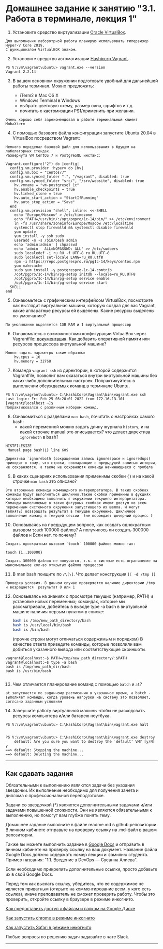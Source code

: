 # Домашнее задание к занятию "3.1. Работа в терминале, лекция 1"

1. Установите средство виртуализации [Oracle VirtualBox](https://www.virtualbox.org/).

```
Для выполнения лаборотрной работы планирую использовать гипервизор Hyper-V Core 2019. 
С функционалом VirtualBOX знаком.
```

2. Установите средство автоматизации [Hashicorp Vagrant](https://www.vagrantup.com/).

```
PS V:\vm\vagrant\ubuntu> vagrant.exe --version
Vagrant 2.2.14
```

3. В вашем основном окружении подготовьте удобный для дальнейшей работы терминал. Можно предложить:


	* iTerm2 в Mac OS X
	* Windows Terminal в Windows
	* выбрать цветовую схему, размер окна, шрифтов и т.д.
	* почитать о кастомизации PS1/применить при желании.
```
Очень хорошо себя зарекомендовал в работе терминальный клиент MobaXterm
```

4. С помощью базового файла конфигурации запустите Ubuntu 20.04 в VirtualBox посредством Vagrant:

```
Немного переделал базовой файл для использования в бдущем на лаболаторных стендах.
Развернута VM CentOS 7 и PostgreSQL инстанс:

Vagrant.configure("2") do |config|
  config.vm.provider :hyperv do |hv|
  config.vm.box = "centos/7"
  config.vm.synced_folder ".", "/vagrant", disabled: true
  config.vm.synced_folder "src/", "/srv/website", disabled: true
    hv.vmname = "vm-postgresql_1c"
    hv.enable_checkpoints = true
    hv.linked_clone = true
    hv.auto_start_action = "StartIfRunning"
    hv.auto_stop_action = "Save"
  end
  config.vm.provision "shell", inline: <<-SHELL
    echo "Europe/Moscow" > /etc/timezone
    echo "PATH=/usr/bin/:/opt/pgpro/1c-14/bin/" >> /etc/environment
    ln -fs /usr/share/zoneinfo/Europe/Moscow /etc/localtime
    systemctl stop firewalld && systemctl disable firewalld
    yum update
    yum install -y ssh sudo
    useradd -m -s /bin/bash admin
    echo 'admin:admin' | chpasswd
    echo 'admin   ALL=NOPASSWD: ALL' >> /etc/sudoers
    sudo localedef -i ru_RU -f UTF-8 ru_RU.UTF-8
    sudo localectl set-locale LANG=ru_RU.utf8
    rpm -i https://repo.postgrespro.ru/pg1c-14/keys/centos.rpm
    yum makecache
    sudo yum install -y postgrespro-1c-14-contrib
    /opt/pgpro/1c-14/bin/pg-setup initdb --locale=ru_RU.UTF8
    /opt/pgpro/1c-14/bin/pg-setup service enable
    /opt/pgpro/1c-14/bin/pg-setup service start
  SHELL
end
```

5. Ознакомьтесь с графическим интерфейсом VirtualBox, посмотрите как выглядит виртуальная машина, которую создал для вас Vagrant, какие аппаратные ресурсы ей выделены. Какие ресурсы выделены по-умолчанию?

```
По умолчяанию выделяется 1GB RAM и 1 виртуальный процессор
```

6. Ознакомьтесь с возможностями конфигурации VirtualBox через Vagrantfile: [документация](https://www.vagrantup.com/docs/providers/virtualbox/configuration.html). Как добавить оперативной памяти или ресурсов процессора виртуальной машине?
```
Можно задать параметры таким образом:
    hv.cpus = 10
    hv.memory = 32768
```

7. Команда `vagrant ssh` из директории, в которой содержится Vagrantfile, позволит вам оказаться внутри виртуальной машины без каких-либо дополнительных настроек. Попрактикуйтесь в выполнении обсуждаемых команд в терминале Ubuntu.

```
PS V:\vm\vagrant\ubuntu> C:\HashiCorp\Vagrant\bin\vagrant.exe ssh
Last login: Fri Feb 25 03:20:01 2022 from 172.16.13.101
[vagrant@localhost ~]$ 
Попрактиковался с различным набором команд.

```

8. Ознакомиться с разделами `man bash`, почитать о настройках самого bash:
    * какой переменной можно задать длину журнала `history`, и на какой строчке manual это описывается?
     что делает директива `ignoreboth` в bash?

```
HISTFILESIZE
 Manual page bash(1) line 609 
```
```
Директива `ignoreboth (сокращенная запись ignorespace и ignoredups)  приводит к тому, что строки, совпадающие с предыдущей записью истории, не сохраняются, а также не сохраняютя команды начинающиеся с пробела
```

9. В каких сценариях использования применимы скобки `{}` и на какой строчке `man bash` это описано?

```
Это втроенные команды коммандного интерепретатора. В таких скобках команды будут выполняться циклично.Такие скобки применимы в фукциях которые необходимо выполнить в окружении текущего интерпретатора. Команды выполняемые в таких фигурных скобках имеют доступ ко всем переменным системного окружения запустившего их шелла. И могут (влиять) возвращать результат в текущее окружение. Цикличное выполнение команд в текущей сессии  (не порождает дочерний процесс )
```

10. Основываясь на предыдущем вопросе, как создать однократным вызовом `touch` 100000 файлов? А получилось ли создать 300000 файлов н Если нет, то почему?

```
Создать однократным вызовом `touch` 100000 файлов можно так: 

touch {1..100000}

Создать 300000 файлов не получится, т.к. в системе есть ограничение на максимальное кол-во открытых файлов процессом
```
11. В man bash поищите по `/\[\[`. Что делает конструкция `[[ -d /tmp ]]`
```
Проверка условия. В данном случае проверяется наличие директории /tmp и возращается  результат 0 или 1 
```
12. Основываясь на знаниях о просмотре текущих (например, PATH) и установке новых переменных; командах, которые мы рассматривали, добейтесь в выводе type -a bash в виртуальной машине наличия первым пунктом в списке:

	```bash
	bash is /tmp/new_path_directory/bash
	bash is /usr/local/bin/bash
	bash is /bin/bash
	```

	(прочие строки могут отличаться содержимым и порядком)
    В качестве ответа приведите команды, которые позволили вам добиться указанного вывода или соответствующие скриншоты.

```
vagrant@localhost:~$ PATH=/tmp/new_path_directory/:$PATH
vagrant@localhost:~$ type -a bash
bash is /tmp/new_path_dir/bash
bash is /usr/bin/bash
  
```
13. Чем отличается планирование команд с помощью `batch` и `at`?
```
at запускается по заданному расписанию в указанное время, a batch - выполняет команды, когда уровень нагрузки на систему это позволяет, соглсано заданным условиям 
```
14. Завершите работу виртуальной машины чтобы не расходовать ресурсы компьютера и/или батарею ноутбука.

```
PS V:\vm\vagrant\ubuntu> C:\HashiCorp\Vagrant\bin\vagrant.exe halt


PS V:\vm\vagrant\ubuntu> C:\HashiCorp\Vagrant\bin\vagrant.exe destroy
    default: Are you sure you want to destroy the 'default' VM? [y/N] y
==> default: Stopping the machine...
==> default: Deleting the machine...
```
 ---

## Как сдавать задания

Обязательными к выполнению являются задачи без указания звездочки. Их выполнение необходимо для получения зачета и диплома о профессиональной переподготовке.

Задачи со звездочкой (*) являются дополнительными задачами и/или задачами повышенной сложности. Они не являются обязательными к выполнению, но помогут вам глубже понять тему.

Домашнее задание выполните в файле readme.md в github репозитории. В личном кабинете отправьте на проверку ссылку на .md-файл в вашем репозитории.

Также вы можете выполнить задание в [Google Docs](https://docs.google.com/document/u/0/?tgif=d) и отправить в личном кабинете на проверку ссылку на ваш документ.
Название файла Google Docs должно содержать номер лекции и фамилию студента. Пример названия: "1.1. Введение в DevOps — Сусанна Алиева".

Если необходимо прикрепить дополнительные ссылки, просто добавьте их в свой Google Docs.

Перед тем как выслать ссылку, убедитесь, что ее содержимое не является приватным (открыто на комментирование всем, у кого есть ссылка), иначе преподаватель не сможет проверить работу. Чтобы это проверить, откройте ссылку в браузере в режиме инкогнито.

[Как предоставить доступ к файлам и папкам на Google Диске](https://support.google.com/docs/answer/2494822?hl=ru&co=GENIE.Platform%3DDesktop)

[Как запустить chrome в режиме инкогнито ](https://support.google.com/chrome/answer/95464?co=GENIE.Platform%3DDesktop&hl=ru)

[Как запустить  Safari в режиме инкогнито ](https://support.apple.com/ru-ru/guide/safari/ibrw1069/mac)

Любые вопросы по решению задач задавайте в чате Slack.

---
